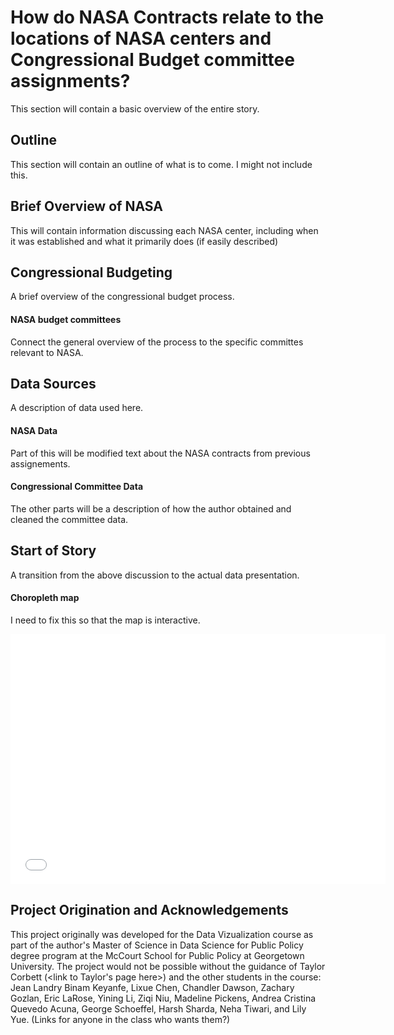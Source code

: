 # How do NASA Contracts relate to the locations of NASA centers and Congressional Budget committee assignments? 

This section will contain a basic overview of the entire story. 


## Outline

This section will contain an outline of what is to come. I might not include this. 


## Brief Overview of NASA 

This will contain information discussing each NASA center, including when it was established and what it primarily does (if easily described)


## Congressional Budgeting

A brief overview of the congressional budget process.

#### NASA budget committees

Connect the general overview of the process to the specific committes relevant to NASA.


## Data Sources

A description of data used here. 

#### NASA Data
Part of this will be modified text about the NASA contracts from previous assignements. 

#### Congressional Committee Data
The other parts will be a description of how the author obtained and cleaned the committee data.

## Start of Story

A transition from the above discussion to the actual data presentation. 

#### Choropleth map 
I need to fix this so that the map is interactive.
<iframe width="600" height="400" frameborder="0" scrolling="no" src="//plot.ly/~Dfresh32/4.embed"></iframe>


## Project Origination and Acknowledgements 

This project originally was developed for the Data Vizualization course as part of the author's Master of Science in Data Science for Public Policy degree program at the McCourt School for Public Policy at Georgetown University. The project would not be possible without the guidance of Taylor Corbett (<link to Taylor's page here>) and the other students in the course: Jean Landry Binam Keyanfe, Lixue Chen, Chandler Dawson, Zachary Gozlan, Eric LaRose, Yining Li, Ziqi Niu, Madeline Pickens, Andrea Cristina Quevedo Acuna, George Schoeffel, Harsh Sharda, Neha Tiwari, and Lily Yue. (Links for anyone in the class who wants them?) 
